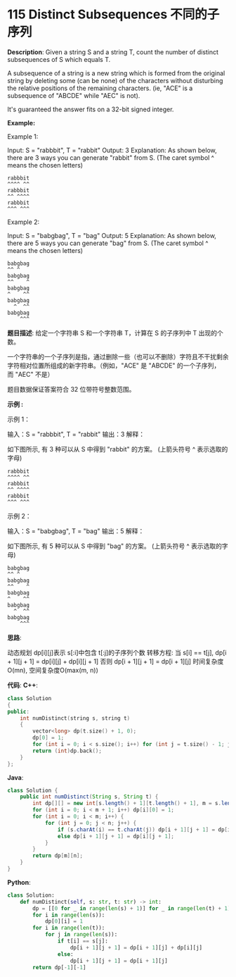 # 115 Distinct Subsequences 不同的子序列

__Description__:
Given a string S and a string T, count the number of distinct subsequences of S which equals T.

A subsequence of a string is a new string which is formed from the original string by deleting some (can be none) of the characters without disturbing the relative positions of the remaining characters. (ie, "ACE" is a subsequence of "ABCDE" while "AEC" is not).

It's guaranteed the answer fits on a 32-bit signed integer.

__Example:__

Example 1:

Input: S = "rabbbit", T = "rabbit"
Output: 3
Explanation:
As shown below, there are 3 ways you can generate "rabbit" from S.
(The caret symbol ^ means the chosen letters)

```text
rabbbit
^^^^ ^^
rabbbit
^^ ^^^^
rabbbit
^^^ ^^^
```

Example 2:

Input: S = "babgbag", T = "bag"
Output: 5
Explanation:
As shown below, there are 5 ways you can generate "bag" from S.
(The caret symbol ^ means the chosen letters)

```text
babgbag
^^ ^
babgbag
^^    ^
babgbag
^    ^^
babgbag
  ^  ^^
babgbag
    ^^^
```

__题目描述__:
给定一个字符串 S 和一个字符串 T，计算在 S 的子序列中 T 出现的个数。

一个字符串的一个子序列是指，通过删除一些（也可以不删除）字符且不干扰剩余字符相对位置所组成的新字符串。（例如，"ACE" 是 "ABCDE" 的一个子序列，而 "AEC" 不是）

题目数据保证答案符合 32 位带符号整数范围。

__示例 :__

示例 1：

输入：S = "rabbbit", T = "rabbit"
输出：3
解释：

如下图所示, 有 3 种可以从 S 中得到 "rabbit" 的方案。
(上箭头符号 ^ 表示选取的字母)

```text
rabbbit
^^^^ ^^
rabbbit
^^ ^^^^
rabbbit
^^^ ^^^
```

示例 2：

输入：S = "babgbag", T = "bag"
输出：5
解释：

如下图所示, 有 5 种可以从 S 中得到 "bag" 的方案。
(上箭头符号 ^ 表示选取的字母)

```text
babgbag
^^ ^
babgbag
^^    ^
babgbag
^    ^^
babgbag
  ^  ^^
babgbag
    ^^^
```

__思路__:

动态规划
dp[i][j]表示 s[:i]中包含 t[:j]的子序列个数
转移方程: 当 s[i] == t[j], dp[i + 1][j + 1] = dp[i][j] + dp[i][j + 1]
否则 dp[i + 1][j + 1] = dp[i + 1][j]
时间复杂度O(mn), 空间复杂度O(max(m, n))

__代码__:
__C++__:

```C++
class Solution 
{
public:
    int numDistinct(string s, string t) 
    {
        vector<long> dp(t.size() + 1, 0);
        dp[0] = 1;
        for (int i = 0; i < s.size(); i++) for (int j = t.size() - 1; j > -1; j--) if (s[i] == t[j]) dp[j + 1] += dp[j];
        return (int)dp.back();
    }
};
```

__Java__:

```Java
class Solution {
    public int numDistinct(String s, String t) {
        int dp[][] = new int[s.length() + 1][t.length() + 1], m = s.length(), n = t.length();
        for (int i = 0; i < m + 1; i++) dp[i][0] = 1;
        for (int i = 0; i < m; i++) {
            for (int j = 0; j < n; j++) {
                if (s.charAt(i) == t.charAt(j)) dp[i + 1][j + 1] = dp[i][j] + dp[i][j + 1];
                else dp[i + 1][j + 1] = dp[i][j + 1];
            }
        }
        return dp[m][n];
    }
}
```

__Python__:

```Python
class Solution:
    def numDistinct(self, s: str, t: str) -> int:
        dp = [[0 for _ in range(len(s) + 1)] for _ in range(len(t) + 1)]
        for i in range(len(s)):
            dp[0][i] = 1
        for i in range(len(t)):
            for j in range(len(s)):
                if t[i] == s[j]:
                    dp[i + 1][j + 1] = dp[i + 1][j] + dp[i][j]
                else:
                    dp[i + 1][j + 1] = dp[i + 1][j]
        return dp[-1][-1]
```
